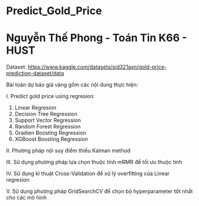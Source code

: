 # Predict_Gold_Price

# Nguyễn Thế Phong - Toán Tin K66 - HUST

Dataset: https://www.kaggle.com/datasets/sid321axn/gold-price-prediction-dataset/data

Bài toán dự báo giá vàng gồm các nội dung thực hiện:

I. Predict gold price using regresion:
1. Linear Regresion
2. Decision Tree Regression
3. Support Vector Regression
4. Random Forest Regression
5. Gradien Boosting Regression
6. XGBoost Boosting Regression

II. Phương pháp nội suy điểm thiếu Kalman method

III. Sử dụng phương pháp lựa chọn thuộc tính mRMR để tối ưu thuộc tính

IV. Sử dụng kĩ thuật Cross-Validation để xử lý overfitting của Linear regresion

V. Sử dụng phương pháp GridSearchCV để chọn bộ hyperparameter tốt nhất cho các mô hình

